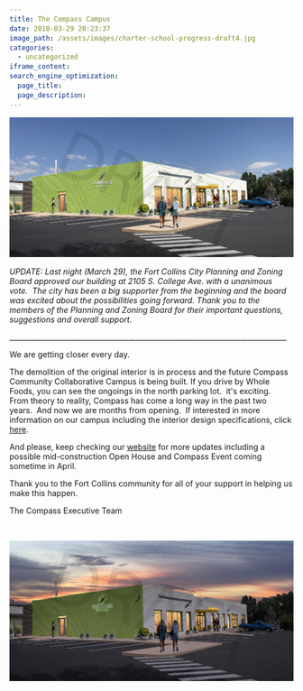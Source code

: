 ```yaml
---
title: The Compass Campus
date: 2018-03-29 20:23:37
image_path: /assets/images/charter-school-progress-draft4.jpg
categories:
  - uncategorized
iframe_content:
search_engine_optimization:
  page_title:
  page_description:
---
```


![](/assets/images/charter-school-progress-draft4.jpg)

*UPDATE: Last night (March 29), the Fort Collins City Planning and Zoning Board approved our building at 2105 S. College Ave. with a unanimous vote.&nbsp; The city has been a big supporter from the beginning and the board was excited about the possibilities going forward. Thank you to the members of the Planning and Zoning Board for their important questions, suggestions and overall support.*

\_\_\_\_\_\_\_\_\_\_\_\_\_\_\_\_\_\_\_\_\_\_\_\_\_\_\_\_\_\_\_\_\_\_\_\_\_\_\_\_\_\_\_\_\_\_\_\_\_\_\_\_\_\_\_\_\_\_\_\_\_\_\_\_\_\_\_\_\_\_\_\_\_\_\_\_\_

We are getting closer every day.

The demolition of the original interior is in process and the future Compass Community Collaborative Campus is being built. If you drive by Whole Foods, you can see the ongoings in the north parking lot.&nbsp; it's exciting.&nbsp; From theory to reality, Compass has come a long way in the past two years.&nbsp; And now we are months from opening.&nbsp; If interested in more information on our campus including the interior design specifications, click [here](https://compassfortcollins.org/campus/).&nbsp;&nbsp;

And please, keep checking our [website](https://compassfortcollins.org/) for more updates including a possible mid-construction Open House and Compass Event coming sometime in April.&nbsp;

Thank you to the Fort Collins community for all of your support in helping us make this happen.

The Compass Executive Team

&nbsp;

![](/assets/images/charter-school-progress-draft4-dusk.jpg)

&nbsp;